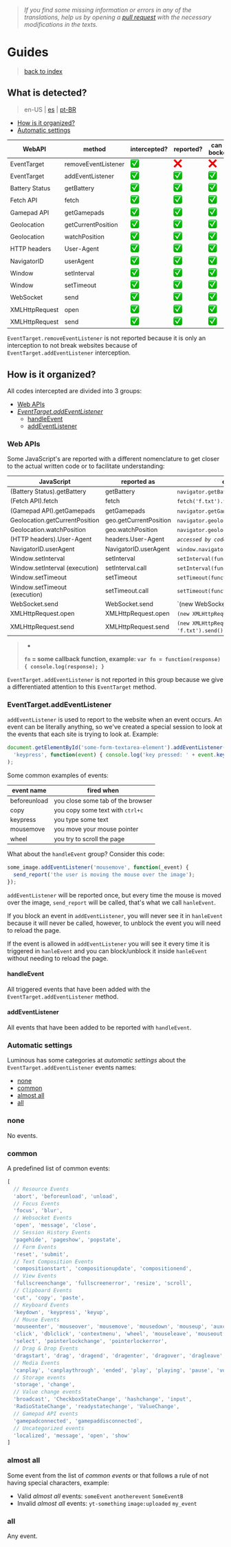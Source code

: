 > *If you find some missing information or errors in any of the translations, help us by opening a [pull request](https://github.com/gbaptista/luminous/pulls) with the necessary modifications in the texts.*

# Guides
> [back to index](../)

## What is detected?
> en-US | [es](../../../es/guides/how-it-works/what-is-detected.md) | [pt-BR](../../../pt-BR/guides/how-it-works/what-is-detected.md)

- [How is it organized?](#how-is-it-organized)
- [Automatic settings](#automatic-settings)

| WebAPI         | method              | intercepted?                                                                   | reported?                                                                      | can be bocked?                                                                 |
| -------------- | ------------------- | ------------------------------------------------------------------------------ | ------------------------------------------------------------------------------ | ------------------------------------------------------------------------------ |
| EventTarget    | removeEventListener | ![white_check_mark](../../../../images/doc/global/guides/white_check_mark.png) | ![x](../../../../images/doc/global/guides/x.png)                               | ![x](../../../../images/doc/global/guides/x.png)                               |
| EventTarget    | addEventListener    | ![white_check_mark](../../../../images/doc/global/guides/white_check_mark.png) | ![white_check_mark](../../../../images/doc/global/guides/white_check_mark.png) | ![white_check_mark](../../../../images/doc/global/guides/white_check_mark.png) |
| Battery Status | getBattery          | ![white_check_mark](../../../../images/doc/global/guides/white_check_mark.png) | ![white_check_mark](../../../../images/doc/global/guides/white_check_mark.png) | ![white_check_mark](../../../../images/doc/global/guides/white_check_mark.png) |
| Fetch API      | fetch               | ![white_check_mark](../../../../images/doc/global/guides/white_check_mark.png) | ![white_check_mark](../../../../images/doc/global/guides/white_check_mark.png) | ![white_check_mark](../../../../images/doc/global/guides/white_check_mark.png) |
| Gamepad API    | getGamepads         | ![white_check_mark](../../../../images/doc/global/guides/white_check_mark.png) | ![white_check_mark](../../../../images/doc/global/guides/white_check_mark.png) | ![white_check_mark](../../../../images/doc/global/guides/white_check_mark.png) |
| Geolocation    | getCurrentPosition  | ![white_check_mark](../../../../images/doc/global/guides/white_check_mark.png) | ![white_check_mark](../../../../images/doc/global/guides/white_check_mark.png) | ![white_check_mark](../../../../images/doc/global/guides/white_check_mark.png) |
| Geolocation    | watchPosition       | ![white_check_mark](../../../../images/doc/global/guides/white_check_mark.png) | ![white_check_mark](../../../../images/doc/global/guides/white_check_mark.png) | ![white_check_mark](../../../../images/doc/global/guides/white_check_mark.png) |
| HTTP headers   | User-Agent          | ![white_check_mark](../../../../images/doc/global/guides/white_check_mark.png) | ![white_check_mark](../../../../images/doc/global/guides/white_check_mark.png) | ![white_check_mark](../../../../images/doc/global/guides/white_check_mark.png) |
| NavigatorID    | userAgent           | ![white_check_mark](../../../../images/doc/global/guides/white_check_mark.png) | ![white_check_mark](../../../../images/doc/global/guides/white_check_mark.png) | ![white_check_mark](../../../../images/doc/global/guides/white_check_mark.png) |
| Window         | setInterval         | ![white_check_mark](../../../../images/doc/global/guides/white_check_mark.png) | ![white_check_mark](../../../../images/doc/global/guides/white_check_mark.png) | ![white_check_mark](../../../../images/doc/global/guides/white_check_mark.png) |
| Window         | setTimeout          | ![white_check_mark](../../../../images/doc/global/guides/white_check_mark.png) | ![white_check_mark](../../../../images/doc/global/guides/white_check_mark.png) | ![white_check_mark](../../../../images/doc/global/guides/white_check_mark.png) |
| WebSocket      | send                | ![white_check_mark](../../../../images/doc/global/guides/white_check_mark.png) | ![white_check_mark](../../../../images/doc/global/guides/white_check_mark.png) | ![white_check_mark](../../../../images/doc/global/guides/white_check_mark.png) |
| XMLHttpRequest | open                | ![white_check_mark](../../../../images/doc/global/guides/white_check_mark.png) | ![white_check_mark](../../../../images/doc/global/guides/white_check_mark.png) | ![white_check_mark](../../../../images/doc/global/guides/white_check_mark.png) |
| XMLHttpRequest | send                | ![white_check_mark](../../../../images/doc/global/guides/white_check_mark.png) | ![white_check_mark](../../../../images/doc/global/guides/white_check_mark.png) | ![white_check_mark](../../../../images/doc/global/guides/white_check_mark.png) |

`EventTarget.removeEventListener` is not reported because it is only an interception to not break websites because of `EventTarget.addEventListener` interception.

## How is it organized?

All codes intercepted are divided into 3 groups:
- [Web APIs](#web-apis)
- [*EventTarget.addEventListener*](#eventtargetaddeventlistener)
  - [handleEvent](#handleevent)
  - [addEventListener](#addeventlistener)

### Web APIs

Some JavaScript's are reported with a different nomenclature to get closer to the actual written code or to facilitate understanding:

| JavaScript                     | reported as            | example code*                                        |
| ------------------------------ | ---------------------- | ---------------------------------------------------- |
| (Battery Status).getBattery    | getBattery             | `navigator.getBattery().then(fn)`                    |
| (Fetch API).fetch              | fetch                  | `fetch('f.txt').then(fn)`                            |
| (Gamepad API).getGamepads      | getGamepads            | `navigator.getGamepads()`                            |
| Geolocation.getCurrentPosition | geo.getCurrentPosition | `navigator.geolocation.getCurrentPosition(fn)`       |
| Geolocation.watchPosition      | geo.watchPosition      | `navigator.geolocation.watchPosition(fn)`            |
| (HTTP headers).User-Agent      | headers.User-Agent     | *`accessed by code on server side`*                  |
| NavigatorID.userAgent          | NavigatorID.userAgent  | `window.navigator.userAgent`                         |
| Window.setInterval             | setInterval            | `setInterval(function() { }, 1000)`                  |
| Window.setInterval (execution) | setInterval.call       | `setInterval(function() { /*call*/ }, 1000)`         |
| Window.setTimeout              | setTimeout             | `setTimeout(function() { }, 1000)`                   |
| Window.setTimeout (execution)  | setTimeout.call        | `setTimeout(function() { /*call*/ }, 1000)`          |
| WebSocket.send                 | WebSocket.send         | `(new WebSocket('ws://host:80')).send('hello')       |
| XMLHttpRequest.open            | XMLHttpRequest.open    | `(new XMLHttpRequest()).open('GET', 'f.txt')`        |
| XMLHttpRequest.send            | XMLHttpRequest.send    | `(new XMLHttpRequest()).open('GET', 'f.txt').send()` |

> *
> **`fn` = some callback function, example: `var fn = function(response) { console.log(response); }`**

`EventTarget.addEventListener` is not reported in this group because we give a differentiated attention to this `EventTarget` method.

### EventTarget.addEventListener

`addEventListener` is used to report to the website when an event occurs. An event can be literally anything, so we've created a special session to look at the events that each site is trying to look at. Example:
```javascript
document.getElementById('some-form-textarea-element').addEventListener(
  'keypress', function(event) { console.log('key pressed: ' + event.key); }
);
```

Some common examples of events:

| event name   | fired when                        |
| ------------ | --------------------------------- |
| beforeunload | you close some tab of the browser |
| copy         | you copy some text with `ctrl+c`  |
| keypress     | you type some text                |
| mousemove    | you move your mouse pointer       |
| wheel        | you try to scroll the page        |

What about the `handleEvent` group? Consider this code:

```javascript
some_image.addEventListener('mousemove', function(_event) {
  send_report('the user is moving the mouse over the image');
});
```

`addEventListener` will be reported once, but every time the mouse is moved over the image, `send_report` will be called, that's what we call `hanleEvent`.

If you block an event in `addEventListener`, you will never see it in `hanleEvent` because it will never be called, however, to unblock the event you will need to reload the page.

If the event is allowed in `addEventListener` you will see it every time it is triggered in `hanleEvent` and you can block/unblock it inside `hanleEvent` without needing to reload the page.

#### handleEvent

All triggered events that have been added with the `EventTarget.addEventListener` method.

#### addEventListener

All events that have been added to be reported with `handleEvent`.

### Automatic settings

Luminous has some categories at *automatic settings* about the `EventTarget.addEventListener` events names:

- [none](#none)
- [common](#common)
- [almost all](#almost-all)
- [all](#all)

### none

No events.

### common

A predefined list of common events:
```javascript
[
  // Resource Events
  'abort', 'beforeunload', 'unload',
  // Focus Events
  'focus', 'blur',
  // Websocket Events
  'open', 'message', 'close',
  // Session History Events
  'pagehide', 'pageshow', 'popstate',
  // Form Events
  'reset', 'submit',
  // Text Composition Events
  'compositionstart', 'compositionupdate', 'compositionend',
  // View Events
  'fullscreenchange', 'fullscreenerror', 'resize', 'scroll',
  // Clipboard Events
  'cut', 'copy', 'paste',
  // Keyboard Events
  'keydown', 'keypress', 'keyup',
  // Mouse Events
  'mouseenter', 'mouseover', 'mousemove', 'mousedown', 'mouseup', 'auxclick',
  'click', 'dblclick', 'contextmenu', 'wheel', 'mouseleave', 'mouseout',
  'select', 'pointerlockchange', 'pointerlockerror',
  // Drag & Drop Events
  'dragstart', 'drag', 'dragend', 'dragenter', 'dragover', 'dragleave', 'drop',
  // Media Events
  'canplay', 'canplaythrough', 'ended', 'play', 'playing', 'pause', 'volumechange',
  // Storage events
  'storage', 'change',
  // Value change events
  'broadcast', 'CheckboxStateChange', 'hashchange', 'input',
  'RadioStateChange', 'readystatechange', 'ValueChange',
  // Gamepad API events
  'gamepadconnected', 'gamepaddisconnected',
  // Uncategorized events
  'localized', 'message', 'open', 'show'
]
```

### almost all
Some event from the list of *common events* or that follows a rule of not having special characters, example:

- Valid *almost all* events: `someEvent` `anotherevent` `SomeEventB`
- Invalid *almost all* events: `yt-something` `image:uploaded` `my_event`

### all

Any event.
